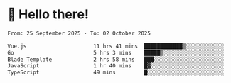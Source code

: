 # 👋 Hello there!

<!--START_SECTION:waka-->

```txt
From: 25 September 2025 - To: 02 October 2025

Vue.js                     11 hrs 41 mins  ████████████▒░░░░░░░░░░░░   49.63 %
Go                         5 hrs 3 mins    █████▒░░░░░░░░░░░░░░░░░░░   21.47 %
Blade Template             2 hrs 58 mins   ███░░░░░░░░░░░░░░░░░░░░░░   12.63 %
JavaScript                 1 hr 40 mins    █▓░░░░░░░░░░░░░░░░░░░░░░░   07.13 %
TypeScript                 49 mins         █░░░░░░░░░░░░░░░░░░░░░░░░   03.49 %
```

<!--END_SECTION:waka-->
